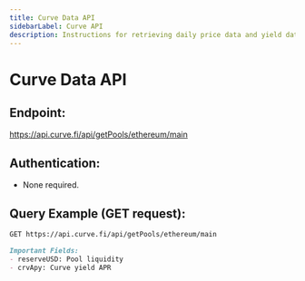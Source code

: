 ```yaml
---
title: Curve Data API
sidebarLabel: Curve API
description: Instructions for retrieving daily price data and yield data from Curve using free public APIs.
---
```


# Curve Data API

## Endpoint:

https://api.curve.fi/api/getPools/ethereum/main

## Authentication:

- None required.

## Query Example (GET request):

```bash
GET https://api.curve.fi/api/getPools/ethereum/main
```

``` markdown
Important Fields:
- reserveUSD: Pool liquidity
- crvApy: Curve yield APR
```
